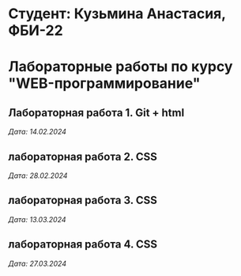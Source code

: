 # Студент: Кузьмина Анастасия, ФБИ-22

# Лабораторные работы по курсу "WEB-программирование"

## Лабораторная работа 1. Git + html

*Дата: 14.02.2024*

## лабораторная работа 2. CSS

*Дата: 28.02.2024*

## лабораторная работа 3. CSS

*Дата: 13.03.2024*


## лабораторная работа 4. CSS

*Дата: 27.03.2024*